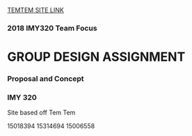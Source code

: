 [TEMTEM SITE LINK](http://affix.joburg/temtem/)

### 2018 IMY320 Team Focus

# GROUP DESIGN ASSIGNMENT
### Proposal and Concept
### IMY 320

Site based off Tem Tem

15018394 15314694 15006558 
